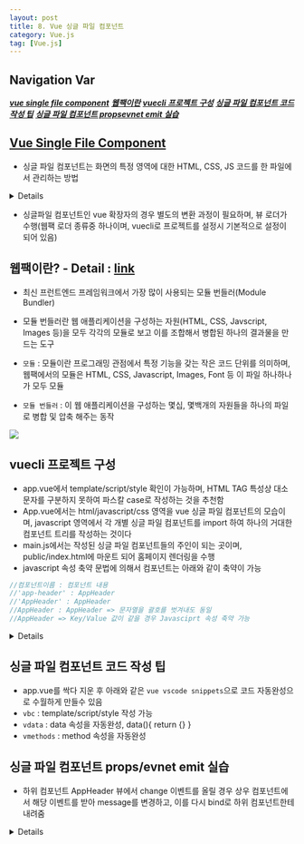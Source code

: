 ```yaml
---
layout: post
title: 8. Vue 싱글 파일 컴포넌트
category: Vue.js
tag: [Vue.js]
---
```


## Navigation Var
***[vue single file component](#vue-single-file-component)***
***[웹팩이란](#웹팩이란---detail--link)***
***[vuecli 프로젝트 구성](#vuecli-프로젝트-구성)***
***[싱글 파일 컴포넌트 코드 작성 팁](#싱글-파일-컴포넌트-코드-작성-팁)***
***[싱글 파일 컴포넌트 propsevnet emit 실습](#싱글-파일-컴포넌트-propsevnet-emit-실습)***

## [Vue Single File Component](https://joshua1988.github.io/vue-camp/vue/sfc.html)
- 싱글 파일 컴포넌트는 화면의 특정 영역에 대한 HTML, CSS, JS 코드를 한 파일에서 관리하는 방법
<details>

```javascript
<!-- .vue 파일 구조 -->
<template>
  <!-- html (뷰 컴포넌트의 표현단, 템플릿 문법) -->
</template>

<script>
  // 자바스크립트 (뷰 컴포넌트 내용)
</script>

<style>
  /* CSS (뷰 템플릿의 스타일링) */
</style>
```

</details>


- 싱글파일 컴포넌트인 vue 확장자의 경우 별도의 변환 과정이 필요하며, 뷰 로더가 수행(웹팩 로더 종류중 하나이며, vuecli로 프로젝트를 설정시 기본적으로 설정이 되어 있음)

## 웹팩이란? - Detail : [link](https://joshua1988.github.io/webpack-guide/webpack/what-is-webpack.html)
-  최신 프런트엔드 프레임워크에서 가장 많이 사용되는 모듈 번들러(Module Bundler)
- 모듈 번들러란 웹 애플리케이션을 구성하는 자원(HTML, CSS, Javscript, Images 등)을 모두 각각의 모듈로 보고 이를 조합해서 병합된 하나의 결과물을 만드는 도구

- `모듈` : 모듈이란 프로그래밍 관점에서 특정 기능을 갖는 작은 코드 단위를 의미하며, 웹팩에서의 모듈은  HTML, CSS, Javascript, Images, Font 등 이 파일 하나하나가 모두 모듈
- `모듈 번들러` : 이 웹 애플리케이션을 구성하는 몇십, 몇백개의 자원들을 하나의 파일로 병합 및 압축 해주는 동작

<img src=https://joshua1988.github.io/webpack-guide/assets/img/webpack-bundling.e79747a1.png>


## vuecli 프로젝트 구성
- app.vue에서 template/script/style 확인이 가능하며, HTML TAG 특성상 대소문자를 구분하지 못하여 파스칼 case로 작성하는 것을 추천함
- App.vue에서는 html/javascript/css 영역을 vue 싱글 파일 컴포넌트의 모습이며, javascript 영역에서 각 개별 싱글 파일 컴포넌트를 import 하여 하나의 거대한 컴포넌트 트리를 작성하는 것이다
- main.js에서는 작성된 싱글 파일 컴포넌트들의 주인이 되는 곳이며, public/index.html에 마운트 되어 홈페이지 렌더링을 수행
- javascript 속성 축약 문법에 의해서 컴포넌트는 아래와 같이 축약이 가능

```javascript
//컴포넌트이름 : 컴포넌트 내용
//'app-header' : AppHeader
//'AppHeader' : AppHeader
//AppHeader : AppHeader => 문자열을 괄호를 벗겨내도 동일
//AppHeader => Key/Value 값이 같을 경우 Javasciprt 속성 축약 가능

```


<details>

```javascripts

<!-- HTML 영역 -->
<template>
  <HelloWorld msg="welcome"/> #=> 파스칼 케이스로 작성하는 것을 추천
  <hello-world msg="welcome"></hello-world> #=> HTML TAG는 스펙상 대소문자 구분을 못함
</template>

<!-- JAVASCRIPT 영역 -->
<script>
// import 라이브러리 from '라이브러리이름'
import {{ vue }} from 'vue'
// import 컴포넌트이름 from './컴포넌트 경로'
import HelloWorld from './components/AppHeader.vue'

export default {
  // 인스턴트 옵션 속성 구분이 들어옴
  components: {
    // '컴포넌트이름': 컴포넌트 내용
    HelloWorld
  },
}
</script>

<!-- CSS 영역 -->
<style>
</style>

```
</details>

## 싱글 파일 컴포넌트 코드 작성 팁
- app.vue를 싹다 지운 후 아래와 같은 `vue vscode snippets`으로 코드 자동완성으로 수월하게 만들수 있음
- `vbc` : template/script/style 작성 가능
- `vdata` : data 속성을 자동완성, data(){ return {} } 
- `vmethods` : method 속성을 자동완성


## 싱글 파일 컴포넌트 props/evnet emit 실습
- 하위 컴포넌트 AppHeader 뷰에서 change 이벤트를 올릴 경우 상우 컴포넌트에서 해당 이벤트를 받아 message를 변경하고, 이를 다시 bind로 하위 컴포넌트한테 내려줌

<details>

```javasciprt
#####App.vue
<template>
  <AppHeader 
    v-bind:appTitle="message"       **=> message data를 appTitle Props로 내림
    v-on:change="changeMessage">    **=> Event의 경우 change emit으로 올라온 이벤트가 있을 경우 changeMessage 함수를 실행한다
  </AppHeader>
</template>

<script>
// import 컴포넌트이름 from './컴포넌트 경로'
import AppHeader from './components/AppHeader.vue'

export default {
  components: {
    // '컴포넌트이름': 컴포넌트 내용
    // 'app-header': AppHeader,
    // 'AppHeader': AppHeader,
    // AppHeader: AppHeader,
    AppHeader
  },
  data() {
    return {
      message: '앱 헤더 컴포넌트'
    }
  },
  methods: {
    changeMessage() {
      this.message = '변경됨'
    }
  }
}
</script>

<style scoped>

</style>


#####AppHeader.vue
<template>
  <h1>{{ appTitle }}</h1>
  <button @click="changeTitle">변경</button>
</template>

<script>
  export default {
    props: ['appTitle'],
    methods: {
      changeTitle() {
        this.$emit('change');
      }
    }
  }
</script>

<style scoped>

</style>

```

</details>